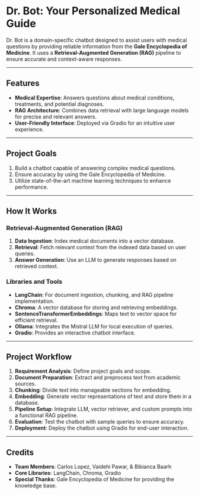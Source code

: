 # Dr. Bot: Your Personalized Medical Guide

Dr. Bot is a domain-specific chatbot designed to assist users with medical questions by providing reliable information from the **Gale Encyclopedia of Medicine**. It uses a **Retrieval-Augmented Generation (RAG)** pipeline to ensure accurate and context-aware responses.

---

## Features

- **Medical Expertise**: Answers questions about medical conditions, treatments, and potential diagnoses.
- **RAG Architecture**: Combines data retrieval with large language models for precise and relevant answers.
- **User-Friendly Interface**: Deployed via Gradio for an intuitive user experience.

---

## Project Goals

1. Build a chatbot capable of answering complex medical questions.
2. Ensure accuracy by using the Gale Encyclopedia of Medicine.
3. Utilize state-of-the-art machine learning techniques to enhance performance.

---

## How It Works

### Retrieval-Augmented Generation (RAG)
1. **Data Ingestion**: Index medical documents into a vector database.
2. **Retrieval**: Fetch relevant context from the indexed data based on user queries.
3. **Answer Generation**: Use an LLM to generate responses based on retrieved context.

### Libraries and Tools

- **LangChain**: For document ingestion, chunking, and RAG pipeline implementation.
- **Chroma**: A vector database for storing and retrieving embeddings.
- **SentenceTransformerEmbeddings**: Maps text to vector space for efficient retrieval.
- **Ollama**: Integrates the Mistral LLM for local execution of queries.
- **Gradio**: Provides an interactive chatbot interface.

---

## Project Workflow

1. **Requirement Analysis**: Define project goals and scope.
2. **Document Preparation**: Extract and preprocess text from academic sources.
3. **Chunking**: Divide text into manageable sections for embedding.
4. **Embedding**: Generate vector representations of text and store them in a database.
5. **Pipeline Setup**: Integrate LLM, vector retriever, and custom prompts into a functional RAG pipeline.
6. **Evaluation**: Test the chatbot with sample queries to ensure accuracy.
7. **Deployment**: Deploy the chatbot using Gradio for end-user interaction.

---

## Credits

- **Team Members**: Carlos Lopez, Vaidehi Pawar, & Bibianca Baarh
- **Core Libraries**: LangChain, Chroma, Gradio
- **Special Thanks**: Gale Encyclopedia of Medicine for providing the knowledge base.

